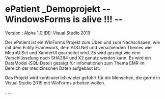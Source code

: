 # ePatient _Demoprojekt -- WindowsForms is alive !!! --

Version : Alpha 1.0
IDE: Visual Studio 2019 


Der ePatient ist ein WinForms Projekt zum Üben und zum Nachschauen, wie mit dem Entity Framework, dem ADO.Net und 
verschienden Themes wie MetroUISet und XanderUI gearbeitet wird. Es wird gezeigt wie eine Verschlüsselung nach SHA384 und X2 
genutz werden kann. Es wird ein DataModel (SQL-Datei) gezeigt für Infomationen zum Thema EMR im Bereich der medizinschen Daten 
aufgebaut ist.

Das Projekt wird kontinuierlich wieter geführt für die Menschen, die gerne in Visual Studio 2019 mit WinForms arbeiten wollen.


......


